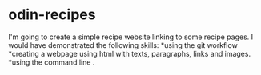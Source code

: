 # odin-recipes
I'm going to create a simple recipe website linking to some recipe pages.
I would have demonstrated the following skills:
*using the git workflow
*creating a webpage using html with texts, paragraphs, links and images.
*using the command line .